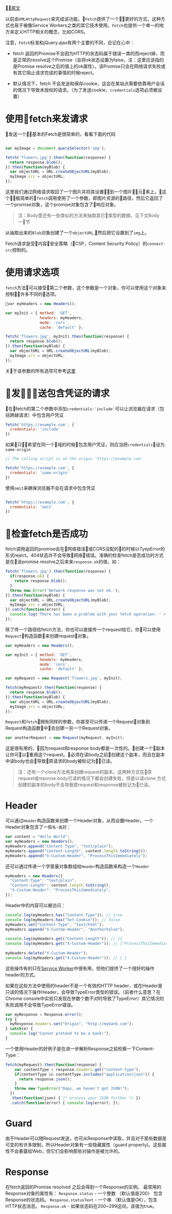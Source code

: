 [原文](https://developer.mozilla.org/en-US/docs/Web/API/Fetch_API/Using_Fetch)

<!--
This kind of functionality was previously achieved using XMLHttpRequest. Fetch provides a better alternative that can be easily used by other technologies such as Service Workers. Fetch also provides a single logical place to define other HTTP-related concepts such as CORS and extensions to HTTP.

Note that the fetch specification differs from jQuery.ajax() in mainly two ways that bear keeping in mind:

The Promise returned from fetch() won’t reject on HTTP error status even if the response is an HTTP 404 or 500. Instead, it will resolve normally (with ok status set to false), and it will only reject on network failure or if anything prevented the request from completing.
By default, fetch won't send or receive any cookies from the server, resulting in (导致) unauthenticated requests if the site relies on maintaining a user session (to send cookies, the credentials init option must be set).

-->
以前由`XMLHttpRequest`来完成该功能。`Fetch`提供了一个更好的方式，这种方式也易于被像Service Workers之类的其它技术使用。`Fetch`也提供一个单一的地方来定义HTTP相关的概念，比如CORS。

注意，`Fetch`标准和jQuery.ajax有两个主要的不同，应记在心中：

+ fetch 返回的Promise不会因为HTTP的状态码属于错误一类的而reject掉，而是正常的resolve这个Promise（会将ok状态设置为false，注：这里应该指的是Promise resolve之后的值上的ok属性）。该Promise只会在网络请求失败或有其它阻止请求完成的事情的时候reject。

+ 默认情况下，fetch 不会发送和保存cookie，这会在某站点需要依靠用户会话的情况下导致未授权的请求。（为了发送cookie，`credentials`选项必须被设置）

<!--

# Making fetch requests

A basic fetch request is really simple to set up. Have a look at the following code:

var myImage = document.querySelector('img');

fetch('flowers.jpg').then(function(response) {
  return response.blob();
}).then(function(myBlob) {
  var objectURL = URL.createObjectURL(myBlob);
  myImage.src = objectURL;
});

-->

# 使用fetch来发请求
发送一个基本的Fetch是很简单的，看看下面的代码
```javascript

var myImage = document.querySelector('img');

fetch('flowers.jpg').then(function(response) {
  return response.blob();
}).then(function(myBlob) {
  var objectURL = URL.createObjectURL(myBlob);
  myImage.src = objectURL;
});

```
<!--
Here we are fetching an image across the network and inserting it into an <img> element. The simplest use of fetch() takes one argument — the path to the resource you want to fetch — and returns a promise containing the response (a Response object).

This is just an HTTP response of course, not the actual image. To extract the image body content from the response, we use the blob() method (defined on the Body mixin, which is implemented by both the Request and Response objects.)
-->
这里我们通过网络请求取回了一个图片并将其设置到一个图片元素上。这个极简单的`fetch`调用使用了一个参数，即图片资源的路径，然后它返回了一个promise对象，这个promise对象包含了响应对象。

<!--Note: The Body mixin also has similar methods to extract other types of body content; see the Body section for more.-->
>注：Body里还有一些类似的方法来抽取其它类型的数据，见下文Body一节
<!--
An objectURL is then created from the extracted Blob, which is then inserted into the img.

Fetch requests are controlled by the connect-src directive of Content Security Policy rather than the directive of the resources it's retrieving.
-->

从抽取出来的`Blob`对象创建了一个`objectURL`,然后把它设置到了`img`上。

Fetch请求是受内容安全策略（CSP，Content Security Policy）的`connect-src`控制的。

<!--
Supplying request options

The fetch() method can optionally accept a second parameter, an init object that allows you to control a number of different settings:


-->

# 使用请求选项
`fetch`方法可以接受第二个参数，这个参数是一个对象，你可以使用这个对象来控制许多不同的选项。
```javascript
var myHeaders = new Headers();

var myInit = { method: 'GET',
               headers: myHeaders,
               mode: 'cors',
               cache: 'default' };

fetch('flowers.jpg', myInit).then(function(response) {
  return response.blob();
}).then(function(myBlob) {
  var objectURL = URL.createObjectURL(myBlob);
  myImage.src = objectURL;
});
```
关于该参数的所有选项可参考[这里](https://developer.mozilla.org/en-US/docs/Web/API/WindowOrWorkerGlobalScope/fetch)

# 发送包含凭证的请求
<!--
To cause browsers to send a request with credentials included, even for a cross-origin call, add credentials: 'include' to the init object you pass to the fetch() method.
-->

在fetch的第二个参数中添加`credentials:'include'`可以让浏览器在请求（包括跨越请求）中包含用户凭证

```javascript
fetch('https://example.com', {
  credentials: 'include'  
})
```

<!--
If you only want to send credentials if the request URL is on the same origin as the calling script, add credentials: 'same-origin'.
-->
如果只希望在同一个域的时候包含用户凭证，则应当把`credentials`设为`same-origin`

```javascript
// The calling script is on the origin 'https://example.com'

fetch('https://example.com', {
  credentials: 'same-origin'  
})
```
<!--

To instead ensure browsers don’t include credentials in the request, use credentials: 'omit'.

-->
使用`omit`来确保浏览器不会在请求中包含凭证
```javascript

fetch('https://example.com', {
  credentials: 'omit'  
})
```
<!--
Checking that the fetch was successful
--->
# 检查fetch是否成功
<!--
A fetch() promise will reject with a TypeError when a network error is encountered or CORS is misconfigured on the server side, although this usually means permission issues or similar — a 404 does not constitute a network error, for example.  An accurate check for a successful fetch() would include checking that the promise resolved, then checking that the Response.ok property has a value of true. The code would look something like this:
-->
fetch调用返回的promise会在网络错误或CORS没配的的时候以TyepError的形式reject。404状态并不会导致网络错误。准确的检查fetch是否成功的方式是在该promise resolve之后来来`response.ok`的值，如：

```javascript
fetch('flowers.jpg').then(function(response) {
  if(response.ok) {
    return response.blob();
  }
  throw new Error('Network response was not ok.');
}).then(function(myBlob) { 
  var objectURL = URL.createObjectURL(myBlob); 
  myImage.src = objectURL; 
}).catch(function(error) {
  console.log('There has been a problem with your fetch operation: ' + error.message);
});
```
<!--
Supplying your own request object
-->
<!--
Instead of passing a path to the resource you want to request into the fetch() call, you can create a request object using the Request() constructor, and pass that in as a fetch() method argument:

-->
除了传一个路径给fetch方法，你也可以直接传一个request给它，你可以使用`Request`构造函数来创建request对象。
```javascript
var myHeaders = new Headers();

var myInit = { method: 'GET',
               headers: myHeaders,
               mode: 'cors',
               cache: 'default' };

var myRequest = new Request('flowers.jpg', myInit);

fetch(myRequest).then(function(response) {
  return response.blob();
}).then(function(myBlob) {
  var objectURL = URL.createObjectURL(myBlob);
  myImage.src = objectURL;
});
```
<!--
Request() accepts exactly the same parameters as the fetch() method. You can even pass in an existing request object to create a copy of it:
-->
`Request`和`fetch`拥有同样的参数，你甚至可以传递一个Request对象到Request构造函数中去创建一另一个Request对象。
```javascript
var anotherRequest = new Request(myRequest, myInit);
```
<!--
This is pretty useful, as request and response bodies are one use only. Making a copy like this allows you to make use of the request/response again, while varying the init options if desired.  The copy must be made before the body is read, and reading the body in the copy will also mark it as read in the original request.
-->

这是很有用的，因为request和response body都是一次性的。创建一个副本让你可以重用这个request。必须在读body之前创建这个副本，而且在副本中读body也会导致原请求的body被标记为已读。

<!--
There is also a clone() method that creates a copy. Both methods of creating a copy will fail if the body of the original request or response has already been read, but reading the body of a cloned response or request will not cause it to be marked as read in the original.
-->
>注：还有一个clone方法用来创建request的副本。这两种方式在原request或reponse body已读的情况下都会创建失败。但是以读clone 方式创建的副本的body不会导致原request和response被标记为已读。

<!--
Headers

The Headers interface allows you to create your own headers object via the Headers() constructor. A headers object is a simple multi-map of names to values:
-->

# Header
可以通过`Header`构造函数来创建一个Header对象，从而设置Header。一个Header对象包含了一些`名-值`对：


```javascript
var content = "Hello World";
var myHeaders = new Headers();
myHeaders.append("Content-Type", "text/plain");
myHeaders.append("Content-Length", content.length.toString());
myHeaders.append("X-Custom-Header", "ProcessThisImmediately");
```
<!--
The same can be achieved by passing an array of arrays or an object literal to the constructor:
-->
还可以通过传递一个字面量对象数组给`Header`构造函数来构造一个`Header`
```javascript
myHeaders = new Headers({
  "Content-Type": "text/plain",
  "Content-Length": content.length.toString(),
  "X-Custom-Header": "ProcessThisImmediately",
});
```
<!--
The contents can be queried and retrieved:
-->
Header中的内容可以被访问：

```javascript
console.log(myHeaders.has("Content-Type")); // true
console.log(myHeaders.has("Set-Cookie")); // false
myHeaders.set("Content-Type", "text/html");
myHeaders.append("X-Custom-Header", "AnotherValue");
 
console.log(myHeaders.get("Content-Length")); // 11
console.log(myHeaders.get("X-Custom-Header")); // ["ProcessThisImmediately", "AnotherValue"]
 
myHeaders.delete("X-Custom-Header");
console.log(myHeaders.get("X-Custom-Header")); // [ ]
```
<!--
Some of these operations are only useful in ServiceWorkers, but they provide a much nicer API for manipulating headers.


-->

这些操作有的只在[Service Worker](https://developer.mozilla.org/en-US/docs/Web/API/ServiceWorker_API)中很有用，但他们提供了一个很好的操作header的方式。

<!--
All of the Headers methods throw a TypeError if a header name is used that is not a valid HTTP Header name. The mutation operations will throw a TypeError if there is an immutable guard (see below). Otherwise they fail silently. For example:
-->
如果在这些方法中使用的header不是一个有效的HTTP header，或在Header是只读的情况下操作Header，会导致TypeError类型的错误。（前者什么意思？在Chrome console中实验只发现在参数个数不对时导致了TypeError）其它情况的失败调用不会导致TypeError错误。

```javascript
var myResponse = Response.error();
try {
  myResponse.headers.set("Origin", "http://mybank.com");
} catch(e) {
  console.log("Cannot pretend to be a bank!");
}
```

<!--
A good use case for headers is checking whether the content type is correct before you process it further. For example:
-->

一个使用Header的好例子是在进一步解析Response之前检察一下Content-Type：

```javascript
fetch(myRequest).then(function(response) {
    var contentType = response.headers.get("content-type");
    if(contentType && contentType.includes("application/json")) {
      return response.json();
    }
    throw new TypeError("Oops, we haven't got JSON!");
  })
  .then(function(json) { /* process your JSON further */ })
  .catch(function(error) { console.log(error); });
```
<!--
Guard

Since headers can be sent in requests and received in responses, and have various limitations about what information can and should be mutable, headers objects have a guard property. This is not exposed to the Web, but it affects which mutation operations are allowed on the headers object.

-->

# Guard
由于Header可以随Request发送，也可从Response中读取，并且对于那些数据是可变的有许多限制，所以Header对象有一些隐藏属性（guard property)。这些属性不会暴露给Web，但它们会影响那些对操作是被允许的。

<!--
Possible guard values are:

none: default.
request: guard for a headers object obtained from a request (Request.headers).
request-no-cors: guard for a headers object obtained from a request created with Request.mode no-cors.
response: guard for a Headers obtained from a response (Response.headers).
immutable: Mostly used for ServiceWorkers; renders a headers object read-only.
Note: You may not append or set a request guarded Headers’ Content-Length header. Similarly, inserting Set-Cookie into a response header is not allowed: ServiceWorkers are not allowed to set cookies via synthesized responses.
-->

<!--
Response objects

As you have seen above, Response instances are returned when fetch() promises are resolved.

The most common response properties you'll use are:

Response.status — An integer (default value 200) containing the response status code.
Response.statusText — A string (default value "OK"),which corresponds to the HTTP status code message.
Response.ok — seen in use above, this is a shorthand for checking that status is in the range 200-299 inclusive. This returns a Boolean.
They can also be created programmatically via JavaScript, but this is only really useful in ServiceWorkers, when you are providing a custom response to a received request using a respondWith() method:
-->

# Response
在fetch返回的Promise resolved 之后会得到一个Response的实例。
最常用的Response对象的属性有：
`Response.status` - 一个整数 （默认值是200） 包含Response的状态码。
`Response.statusText` - 一个串 （默认值是OK），包含HTTP状态消息。
`Response.ok` - 如果状态码在200~299这间，该值为true。
